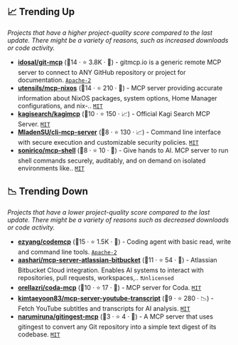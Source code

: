## 📈 Trending Up

_Projects that have a higher project-quality score compared to the last update. There might be a variety of reasons, such as increased downloads or code activity._

- <b><a href="https://github.com/idosal/git-mcp">idosal/git-mcp</a></b> (🥇14 ·  ⭐ 3.8K · 🐣) - gitmcp.io is a generic remote MCP server to connect to ANY GitHub repository or project for documentation. <code><a href="http://bit.ly/3nYMfla">Apache-2</a></code> <code><img src="https://api.iconify.design/material-symbols:cloud.svg?color=white" style="display:inline;" width="13" height="13"></code> <code><img src="https://cdn.simpleicons.org/typescript" style="display:inline;" width="13" height="13"></code>
- <b><a href="https://github.com/utensils/mcp-nixos">utensils/mcp-nixos</a></b> (🥇14 ·  ⭐ 210 · 🐣) - MCP server providing accurate information about NixOS packages, system options, Home Manager configurations, and nix-.. <code><a href="http://bit.ly/34MBwT8">MIT</a></code> <code><img src="https://api.iconify.design/material-symbols:home.svg?color=blue" style="display:inline;" width="13" height="13"></code> <code><img src="https://cdn.simpleicons.org/python" style="display:inline;" width="13" height="13"></code>
- <b><a href="https://github.com/kagisearch/kagimcp">kagisearch/kagimcp</a></b> (🥈10 ·  ⭐ 150 · 📈) - Official Kagi Search MCP Server. <code><a href="http://bit.ly/34MBwT8">MIT</a></code> <code><img src="https://api.iconify.design/material-symbols:cloud.svg?color=white" style="display:inline;" width="13" height="13"></code> <code><img src="https://cdn.simpleicons.org/typescript" style="display:inline;" width="13" height="13"></code>
- <b><a href="https://github.com/MladenSU/cli-mcp-server">MladenSU/cli-mcp-server</a></b> (🥉8 ·  ⭐ 130 · 📈) - Command line interface with secure execution and customizable security policies. <code><a href="http://bit.ly/34MBwT8">MIT</a></code> <code><img src="https://api.iconify.design/material-symbols:home.svg?color=blue" style="display:inline;" width="13" height="13"></code> <code><img src="https://cdn.simpleicons.org/python" style="display:inline;" width="13" height="13"></code>
- <b><a href="https://github.com/sonirico/mcp-shell">sonirico/mcp-shell</a></b> (🥉8 ·  ⭐ 10 · 🐣) - Give hands to AI. MCP server to run shell commands securely, auditably, and on demand on isolated environments like.. <code><a href="http://bit.ly/34MBwT8">MIT</a></code> <code><img src="https://cdn.simpleicons.org/go" style="display:inline;" width="13" height="13"></code> <code><img src="https://cdn.simpleicons.org/linux" style="display:inline;" width="13" height="13"></code> <code><img src="https://api.iconify.design/material-symbols:home.svg?color=blue" style="display:inline;" width="13" height="13"></code> <code><img src="https://cdn.simpleicons.org/apple/9399b2" style="display:inline;" width="13" height="13"></code> <code><img src="https://api.iconify.design/devicon:windows11.svg" style="display:inline;" width="13" height="13"></code>

## 📉 Trending Down

_Projects that have a lower project-quality score compared to the last update. There might be a variety of reasons such as decreased downloads or code activity._

- <b><a href="https://github.com/ezyang/codemcp">ezyang/codemcp</a></b> (🥇15 ·  ⭐ 1.5K · 🐣) - Coding agent with basic read, write and command line tools. <code><a href="http://bit.ly/3nYMfla">Apache-2</a></code> <code><img src="https://api.iconify.design/material-symbols:home.svg?color=blue" style="display:inline;" width="13" height="13"></code> <code><img src="https://cdn.simpleicons.org/python" style="display:inline;" width="13" height="13"></code>
- <b><a href="https://github.com/aashari/mcp-server-atlassian-bitbucket">aashari/mcp-server-atlassian-bitbucket</a></b> (🥈11 ·  ⭐ 54 · 🐣) - Atlassian Bitbucket Cloud integration. Enables AI systems to interact with repositories, pull requests, workspaces,.. <code>❗Unlicensed</code> <code><img src="https://api.iconify.design/material-symbols:cloud.svg?color=white" style="display:inline;" width="13" height="13"></code> <code><img src="https://cdn.simpleicons.org/typescript" style="display:inline;" width="13" height="13"></code>
- <b><a href="https://github.com/orellazri/coda-mcp">orellazri/coda-mcp</a></b> (🥈10 ·  ⭐ 17 · 🐣) - MCP server for Coda. <code><a href="http://bit.ly/34MBwT8">MIT</a></code> <code><img src="https://api.iconify.design/material-symbols:cloud.svg?color=white" style="display:inline;" width="13" height="13"></code> <code><img src="https://cdn.simpleicons.org/typescript" style="display:inline;" width="13" height="13"></code>
- <b><a href="https://github.com/kimtaeyoon83/mcp-server-youtube-transcript">kimtaeyoon83/mcp-server-youtube-transcript</a></b> (🥉9 ·  ⭐ 280 · 📉) - Fetch YouTube subtitles and transcripts for AI analysis. <code><a href="http://bit.ly/34MBwT8">MIT</a></code> <code><img src="https://api.iconify.design/material-symbols:cloud.svg?color=white" style="display:inline;" width="13" height="13"></code> <code><img src="https://cdn.simpleicons.org/typescript" style="display:inline;" width="13" height="13"></code>
- <b><a href="https://github.com/narumiruna/gitingest-mcp">narumiruna/gitingest-mcp</a></b> (🥉3 ·  ⭐ 4 · 🐣) - A MCP server that uses gitingest to convert any Git repository into a simple text digest of its codebase. <code><a href="http://bit.ly/34MBwT8">MIT</a></code> <code><img src="https://api.iconify.design/material-symbols:home.svg?color=blue" style="display:inline;" width="13" height="13"></code> <code><img src="https://cdn.simpleicons.org/python" style="display:inline;" width="13" height="13"></code>

